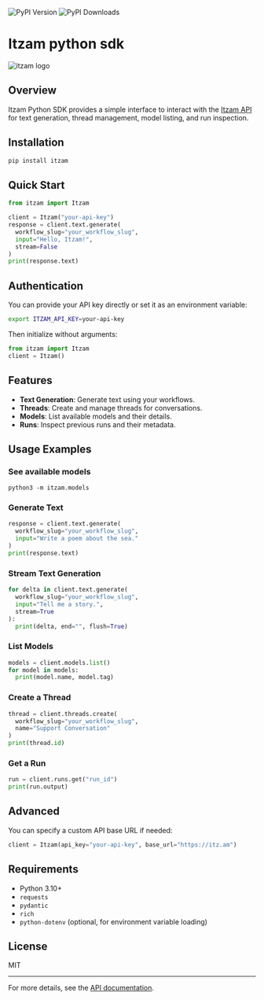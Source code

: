 ![PyPI Version](https://img.shields.io/pypi/v/itzam?label=pypi%20package)
![PyPI Downloads](https://img.shields.io/pypi/dm/itzam)
# Itzam python sdk
![itzam logo](https://pbs.twimg.com/profile_banners/1930643525021937664/1749136962/600x200)

## Overview

Itzam Python SDK provides a simple interface to interact with the [Itzam API](https://itz.am) for text generation, thread management, model listing, and run inspection.

## Installation

```bash
pip install itzam
```

## Quick Start

```python
from itzam import Itzam

client = Itzam("your-api-key")
response = client.text.generate(
  workflow_slug="your_workflow_slug",
  input="Hello, Itzam!",
  stream=False
)
print(response.text)
```

## Authentication

You can provide your API key directly or set it as an environment variable:

```bash
export ITZAM_API_KEY=your-api-key
```

Then initialize without arguments:

```python
from itzam import Itzam
client = Itzam()
```

## Features

- **Text Generation**: Generate text using your workflows.
- **Threads**: Create and manage threads for conversations.
- **Models**: List available models and their details.
- **Runs**: Inspect previous runs and their metadata.

## Usage Examples
### See available models
```shell
python3 -m itzam.models
```

### Generate Text

```python
response = client.text.generate(
  workflow_slug="your_workflow_slug",
  input="Write a poem about the sea."
)
print(response.text)
```

### Stream Text Generation

```python
for delta in client.text.generate(
  workflow_slug="your_workflow_slug",
  input="Tell me a story.",
  stream=True
):
  print(delta, end="", flush=True)
```

### List Models

```python
models = client.models.list()
for model in models:
  print(model.name, model.tag)
```

### Create a Thread

```python
thread = client.threads.create(
  workflow_slug="your_workflow_slug",
  name="Support Conversation"
)
print(thread.id)
```

### Get a Run

```python
run = client.runs.get("run_id")
print(run.output)
```

## Advanced

You can specify a custom API base URL if needed:

```python
client = Itzam(api_key="your-api-key", base_url="https://itz.am")
```

## Requirements

- Python 3.10+
- `requests`
- `pydantic`
- `rich`
- `python-dotenv` (optional, for environment variable loading)

## License

MIT

---

For more details, see the [API documentation](https://itz.am).
